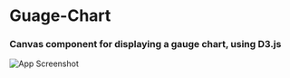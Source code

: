# Guage-Chart

### Canvas component for displaying a gauge chart, using D3.js

![App Screenshot](https://res.cloudinary.com/pakgarage/image/upload/v1725535657/Screenshot_2024-09-05_161707_tqymop.png)

